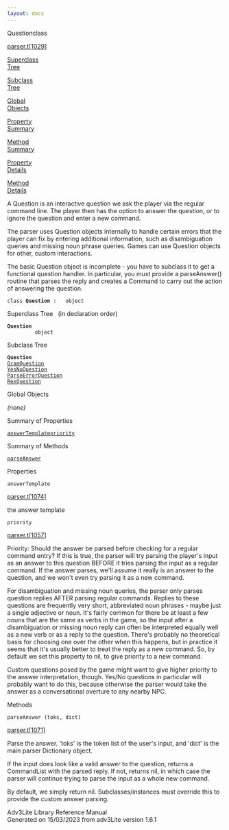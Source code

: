 ```yaml
---
layout: docs
---
```

<span class="title">Question</span><span class="type">class</span>

[parser.t](../file/parser.t.html)\[[1029](../source/parser.t.html#1029)\]

[Superclass  
Tree](#_SuperClassTree_)

[Subclass  
Tree](#_SubClassTree_)

[Global  
Objects](#_ObjectSummary_)

[Property  
Summary](#_PropSummary_)

[Method  
Summary](#_MethodSummary_)

[Property  
Details](#_Properties_)

[Method  
Details](#_Methods_)

<div class="fdesc">

A Question is an interactive question we ask the player via the regular
command line. The player then has the option to answer the question, or
to ignore the question and enter a new command.

The parser uses Question objects internally to handle certain errors
that the player can fix by entering additional information, such as
disambiguation queries and missing noun phrase queries. Games can use
Question objects for other, custom interactions.

The basic Question object is incomplete - you have to subclass it to get
a functional question handler. In particular, you must provide a
parseAnswer() routine that parses the reply and creates a Command to
carry out the action of answering the question.

`class `**`Question`**` :   object`

</div>

<span id="_SuperClassTree_"></span>

<div class="mjhd">

<span class="hdln">Superclass Tree</span>   (in declaration order)

</div>

**`Question`**  
`         object`  
<span id="_SubClassTree_"></span>

<div class="mjhd">

<span class="hdln">Subclass Tree</span>  

</div>

**`Question`**  
[`GramQuestion`](../object/GramQuestion.html)  
[`YesNoQuestion`](../object/YesNoQuestion.html)  
[`ParseErrorQuestion`](../object/ParseErrorQuestion.html)  
[`RexQuestion`](../object/RexQuestion.html)  
<span id="_ObjectSummary_"></span>

<div class="mjhd">

<span class="hdln">Global Objects</span>  

</div>

*(none)* <span id="_PropSummary_"></span>

<div class="mjhd">

<span class="hdln">Summary of Properties</span>  

</div>

[`answerTemplate`](#answerTemplate)[`priority`](#priority)

<span id="_MethodSummary_"></span>

<div class="mjhd">

<span class="hdln">Summary of Methods</span>  

</div>

[`parseAnswer`](#parseAnswer)

<span id="_Properties_"></span>

<div class="mjhd">

<span class="hdln">Properties</span>  

</div>

<span id="answerTemplate"></span>

`answerTemplate`

[parser.t](../file/parser.t.html)\[[1074](../source/parser.t.html#1074)\]

<div class="desc">

the answer template

</div>

<span id="priority"></span>

`priority`

[parser.t](../file/parser.t.html)\[[1057](../source/parser.t.html#1057)\]

<div class="desc">

Priority: Should the answer be parsed before checking for a regular
command entry? If this is true, the parser will try parsing the player's
input as an answer to this question BEFORE it tries parsing the input as
a regular command. If the answer parses, we'll assume it really is an
answer to the question, and we won't even try parsing it as a new
command.

For disambiguation and missing noun queries, the parser only parses
question replies AFTER parsing regular commands. Replies to these
questions are frequently very short, abbreviated noun phrases - maybe
just a single adjective or noun. It's fairly common for there be at
least a few nouns that are the same as verbs in the game, so the input
after a disambiguation or missing noun reply can often be interpreted
equally well as a new verb or as a reply to the question. There's
probably no theoretical basis for choosing one over the other when this
happens, but in practice it seems that it's usually better to treat the
reply as a new command. So, by default we set this property to nil, to
give priority to a new command.

Custom questions posed by the game might want to give higher priority to
the answer interpretation, though. Yes/No questions in particular will
probably want to do this, because otherwise the parser would take the
answer as a conversational overture to any nearby NPC.

</div>

<span id="_Methods_"></span>

<div class="mjhd">

<span class="hdln">Methods</span>  

</div>

<span id="parseAnswer"></span>

`parseAnswer (toks, dict)`

[parser.t](../file/parser.t.html)\[[1071](../source/parser.t.html#1071)\]

<div class="desc">

Parse the answer. 'toks' is the token list of the user's input, and
'dict' is the main parser Dictionary object.

If the input does look like a valid answer to the question, returns a
CommandList with the parsed reply. If not, returns nil, in which case
the parser will continue trying to parse the input as a whole new
command.

By default, we simply return nil. Subclasses/instances must override
this to provide the custom answer parsing.

</div>

<div class="ftr">

Adv3Lite Library Reference Manual  
Generated on 15/03/2023 from adv3Lite version 1.6.1

</div>
